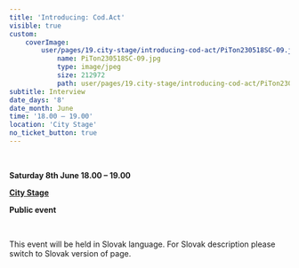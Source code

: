 ```yaml
---
title: 'Introducing: Cod.Act'
visible: true
custom:
    coverImage:
        user/pages/19.city-stage/introducing-cod-act/PiTon230518SC-09.jpg:
            name: PiTon230518SC-09.jpg
            type: image/jpeg
            size: 212972
            path: user/pages/19.city-stage/introducing-cod-act/PiTon230518SC-09.jpg
subtitle: Interview
date_days: '8'
date_month: June
time: '18.00 – 19.00'
location: 'City Stage'
no_ticket_button: true
---
```


<br>

**Saturday 8th June 18.00 – 19.00**

**[City Stage](/map)**

**Public event**

<br>

This event will be held in Slovak language. For Slovak description please switch to Slovak version of page.

<br>